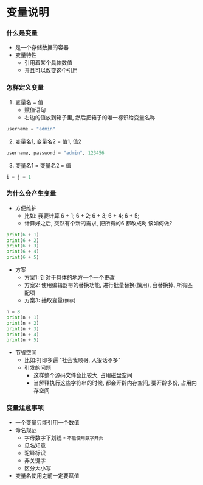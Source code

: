 # 变量说明

### 什么是变量
- 是一个存储数据的容器
- 变量特性
	- 引用着某个具体数值
	- 并且可以改变这个引用

### 怎样定义变量
1. 变量名 = 值
	- 赋值语句
	- 右边的值放到箱子里, 然后把箱子的唯一标识给变量名称

```python
username = "admin"
```

2. 变量名1, 变量名2 = 值1, 值2
```python
username, password = "admin", 123456
```

3. 变量名1 = 变量名2 = 值
```python
i = j = 1
```

### 为什么会产生变量
- 方便维护
	- 比如: 我要计算 6 + 1; 6 + 2; 6 + 3; 6 + 4; 6 + 5;
    - 计算好之后, 突然有个新的需求, 把所有的6 都改成8; 该如何做?
```python
print(6 + 1)
print(6 + 2)
print(6 + 3)
print(6 + 4)
print(6 + 5)    
```
- 方案
    - 方案1: 针对于具体的地方一个一个更改
    - 方案2: 使用编辑器带的替换功能, 进行批量替换(慎用), 会替换掉, 所有匹配项
    - 方案3: 抽取变量(`推荐`)
```python
n = 8
print(n + 1)
print(n + 2)
print(n + 3)
print(n + 4)
print(n + 5)
```

- 节省空间
    - 比如:打印多遍 "社会我顺哥, 人狠话不多"
	- 引发的问题
        - 这样整个源码文件会比较大, 占用磁盘空间
		- 当解释执行这些字符串的时候, 都会开辟内存空间, 要开辟多份, 占用内存空间


### 变量注意事项
- 一个变量只能引用一个数值
- 命名规范
	- 字母数字下划线 - `不能使用数字开头`
	- 见名知意
	- 驼峰标识
	- 非关键字
	- 区分大小写
- 变量名使用之前一定要赋值